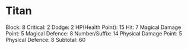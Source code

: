 # Titan

Block: 8
Critical: 2
Dodge: 2
HP(Health Point): 15
Hit: 7
Magical Damage Point: 5
Magical Defence: 8
Number/Suffix: 14
Physical Damage Point: 5
Physical Defence: 8
Subtotal: 60